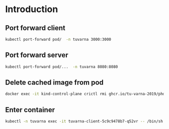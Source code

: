 # Introduction

## Port forward client
```bash
kubectl port-forward pod/  -n tuvarna 3000:3000
```

## Port forward server
```bash
kubectl port-forward pod/...  -n tuvarna 8080:8080
```

## Delete cached image from pod

```bash
docker exec -it kind-control-plane crictl rmi ghcr.io/tu-varna-2019/phd-portal-server:release-1.0.0
```

## Enter container

```bash
kubectl -n tuvarna exec -it tuvarna-client-5c9c9478b7-q52vr -- /bin/sh
```
